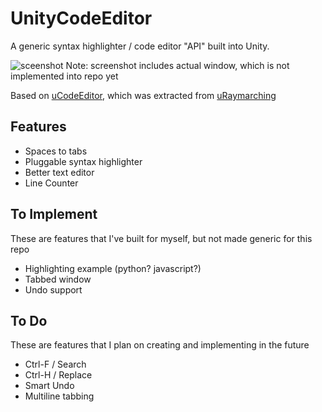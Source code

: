 # UnityCodeEditor
A generic syntax highlighter / code editor "API" built into Unity.

![sceenshot](https://i.imgur.com/abpuaEG.png)
Note: screenshot includes actual window, which is not implemented into repo yet

Based on [uCodeEditor](https://github.com/kevinw/uCodeEditor), which was extracted from [uRaymarching](https://github.com/hecomi/uRaymarching/)

## Features 

* Spaces to tabs
* Pluggable syntax highlighter
* Better text editor 
* Line Counter

## To Implement
These are features that I've built for myself, but not made generic for this repo

* Highlighting example (python? javascript?)
* Tabbed window 
* Undo support

## To Do
These are features that I plan on creating and implementing in the future

* Ctrl-F / Search
* Ctrl-H / Replace
* Smart Undo
* Multiline tabbing
